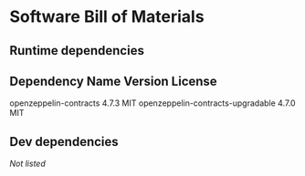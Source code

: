 # Software Bill of Materials

## Runtime dependencies

Dependency Name                     Version    License
------------------------------------------------------
openzeppelin-contracts              4.7.3      MIT
openzeppelin-contracts-upgradable   4.7.0      MIT

## Dev dependencies

*Not listed*